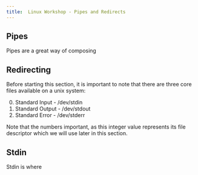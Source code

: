 ```yaml
---
title:  Linux Workshop - Pipes and Redirects
---
```


## Pipes

Pipes are a great way of composing

## Redirecting

Before starting this section, it is important to note that there are three core files available on a unix system:

0.  Standard Input - /dev/stdin
1.  Standard Output - /dev/stdout
1.  Standard Error - /dev/stderr

Note that the numbers important, as this integer value represents its file descriptor which we will use later in this
section.

## Stdin

Stdin is where
